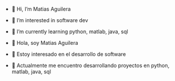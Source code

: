- 👋 Hi, I’m Matias Aguilera
- 👀 I’m interested in software dev
- 🌱 I’m currently learning python, matlab, java, sql

- 👋 Hola, soy Matias Aguilera
- 👀 Estoy interesado en el desarrollo de software
- 🌱 Actualmente me encuentro desarrollando proyectos en python, matlab, java, sql

<!---
ml05/ml05 is a ✨ special ✨ repository because its `README.md` (this file) appears on your GitHub profile.
You can click the Preview link to take a look at your changes.
--->
